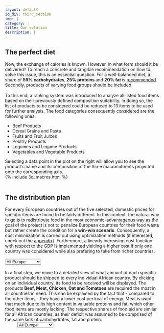```yaml
---
layout: default
id_div: third_section
img: |
category: |
title: Our solution
description: |
---
```


<div class="row">
  <div class="col-sm-12 col-md-2"></div>
  <div class="col-sm-12 col-md-8">
    <h2>The perfect diet</h2>
   Now, the exchange of calories is known. However, in what form should it be delivered? To reach a concrete and tangible recommendation on how to solve this issue, this is an essential question. For a well-balanced diet, a share of <b> 55% carbohydrates, 25% proteins </b> and <b> 20% fat </b> is <a href="https://www.ncbi.nlm.nih.gov/pmc/articles/PMC1479724/" target="_blank">recommended</a>. Secondly, products of varying food groups should be included.
  </div>
  <div class="col-sm-12 col-md-2"></div>
</div>

<br/>

<div class="row">
  <div class="col-sm-12 col-md-2"></div>
  <div class="col-sm-12 col-md-3">
   To this end, a ranking system was introduced to analyze all listed food items based on their previously defined composition              suitability. In doing so, the list of products to be considered could be reduced to 13 items to be used for further analysis.
   The food categories consequently considered are the following ones:
    <ul>
  <li>Beef Products</li>
  <li>Cereal Grains and Pasta</li>
  <li>Fruits and Fruit Juices</li>
  <li>Poultry Products</li>
  <li>Legumes and Legume Products</li>
  <li>Vegetables and Vegetable Products</li>
</ul>
   Selecting a data point in the plot on the right will allow you to see the product's name and its composition of the three macronutrients projected onto the corresponding axis. 
  </div>
  <div class="col-sm-12 col-md-5">
    {% include 3d_macros.html %}
  </div>
  <div class="col-sm-12 col-md-2"></div>
</div>

<br/>

<div class="row">
  <div class="col-sm-12 col-md-2"></div>
  <div class="col-sm-12 col-md-8">
    <h2>The distribution plan</h2>
   For every European countries out of the five selected, domestic prices for specific items are found to be fairly different. In this context, the natural way to go is to redistribute food in the most economic-advantageous way as the goal of the project is not to penalize European countries for their food waste but rather create the condition for a <b>win-win scenario</b>. Consequently, a cost minimization is carried out using optimization methods (if interested, check out the <a href="#6_section" target="_blank">appendix</a>). Furthermore, a linearly increasing cost function with respect to the GDP is implemented yielding a higher cost if only one country was considered while also prefering to take from richer countries.
  </div>
  <div class="col-sm-12 col-md-2"></div>
</div>

<br/>

<div class="row">
  <div class="col-sm-12 col-md-2"></div>
  <div class="col-sm-12 col-md-1" style="z-index:10;">
    <select id="chord_countries">
      <option value="Europe" selected>All Europe</option>
      <option value="France">France</option>
      <option value="Germany">Germany</option>
      <option value="Italy">Italy</option>
      <option value="Spain">Spain</option>
      <option value="UK">United Kingdom</option>
    </select>
  </div>
  <div class="col-sm-12 col-md-4" id="chord_box" style="margin-left: -50pt">
    <div id="Europe_chord" style="display:none">
      {% include chord.html %}
    </div>
    <div id="France_chord" style="display:none">
      {% include chord_fr.html %}
    </div>
    <div id="Germany_chord" style="display:none">
      {% include chord_ge.html %}
    </div>
    <div id="Italy_chord" style="display:none">
      {% include chord_it.html %}
    </div>
    <div id="Spain_chord" style="display:none">
      {% include chord_es.html %}
    </div>
    <div id="UK_chord" style="display:none">
      {% include chord_uk.html %}
    </div>
  </div>
  <div class="col-sm-12 col-md-3" style="position: absolute;left: 800pt;">
    <p>
      This chord plot provides a general overview about how food could be redistributed with minimal expenditures. When hovering over a country's circle, its associated food flows will be highlighted. By selecting a specific country in the drop menu, you can reduce complexity and assess where this particular nation's food is meant to be allocated. <i>Note that the total amount of food sent/received corresponds to the extension of a country's circular arc.</i> 
<<<<<<< HEAD
      <i>Germany</i> and <i>France</i> were found to contribute the most, with each providing slightly more than 100,000 tons. This is mainly due to their higher GDP. In contrapposition, <i>Italy</i> and <i>Spain</i> are found to contribute the least and this again confirms the goodness of our hypothesis. It is trivial to see that Ethiopia would claim the highest share of food aid (1.3*10<sup>5</sup>tons) of all examined countries. Considering that a regular Ethiopian person is estimated to lack 125 kcal every day, the intermediate result is quite promising as it indicates that the extent of population is correctly taken into account.
    </p>
=======
      <i>Germany</i> and <i>France</i> were found to contribute the most, with each providing slightly more than 100,000 tons. This is mainly due to their higher GDP. In contrapposition, <i>Italy</i> and <i>Spain</i> are found to contribute the least and this again confirms the goodness of our hypothesis. It is trivial to see that Ethiopia would claim the highest share of food aid (1.3*10<sup>5</sup> tons) of all examined countries. Considering that a regular Ethiopian person is estimated to lack 125 kcal every day, the intermediate result is quite promising as it indicates that the extent of population is correctly taken into account.
  </p>
>>>>>>> c315481bdf7ba9dc279f1b60e1db91e0f02d8bbd
  </div>
  <div class="col-sm-12 col-md-2"></div>
</div>

<br/>

<div class="row">
  <div class="col-sm-12 col-md-2"></div>
  <div class="col-sm-12 col-md-3">
  In a final step, we move to a detailed view of what amount of each specific product should be shipped to every individual African country. By clicking on an individual country, its food to be received will be displayed. The products <b>Beef, Meat, Chicken, Oat and Tomatoes</b> are required the most in all countries in need. This can be explained by the fact that - compared to the other items - they have a lower cost per kcal of energy. Meat is used that much due to its high content in valuable proteins and fat, which other food items are mostly lacking. The respective shares of food aid are similar for all African countries, as their deficit was assumed to be comprised of the same lack of carbohydrates, fat and protein. 
  </div>
  <div class="col-sm-12 col-md-1" style="z-index:10; left: 40px; position: relative;">
    <select id="sun_countries">
      <option value="Europe" selected>All Europe</option>
      <option value="France">France</option>
      <option value="Germany">Germany</option>
      <option value="Italy">Italy</option>
      <option value="Spain">Spain</option>
      <option value="UK">United Kingdom</option>
    </select>
  </div>
  <div class="col-sm-12 col-md-4" id="sun_box">
    <div id="Europe_sun" style="display:none">
      {% include sunburst_EU.html %}
    </div>
    <div id="France_sun" style="display:none">
      {% include sunburst_fr.html %}
    </div>
    <div id="Germany_sun" style="display:none">
      {% include sunburst_ge.html %}
    </div>
    <div id="Italy_sun" style="display:none">
      {% include sunburst_it.html %}
    </div>
    <div id="Spain_sun" style="display:none">
      {% include sunburst_sp.html %}
    </div>
    <div id="UK_sun" style="display:none">
      {% include sunburst_uk.html %}
    </div>
  </div>
  <div class="col-sm-12 col-md-2"></div>
</div>
<!-- </script> -->

<script>
$(document).ready(function() {

  $(".bk-toolbar").parent().css('backgroundColor', '#f8f8f8');
  active_chord = "#Europe_chord";
  $(active_chord).show();
  $('#chord_countries').change(function(){

    $(active_chord).hide();
    active_chord = "#".concat($('#chord_countries').val(), "_chord");
    $(active_chord).show();
    
  })

  active_sun = "#Europe_sun";
  $(active_sun).show();
  $('#sun_countries').change(function(){

    $(active_sun).hide();
    active_sun = "#".concat($('#sun_countries').val(), "_sun");
    $(active_sun).show();
    
  })

});
</script>
